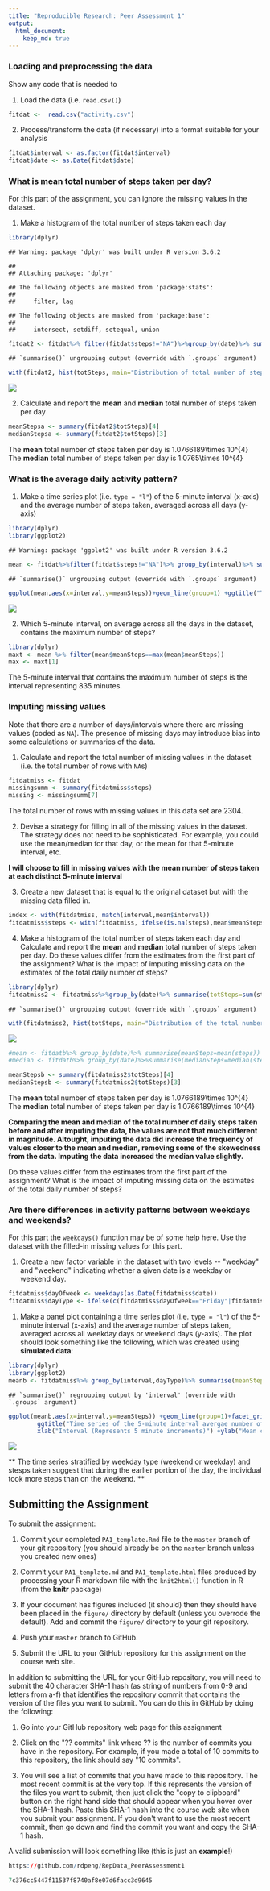 ```yaml
---
title: "Reproducible Research: Peer Assessment 1"
output: 
  html_document:
    keep_md: true
---
```



### Loading and preprocessing the data

Show any code that is needed to

1. Load the data (i.e. `read.csv()`)



```r
fitdat <-  read.csv("activity.csv")
```


2. Process/transform the data (if necessary) into a format suitable for your analysis



```r
fitdat$interval <- as.factor(fitdat$interval)
fitdat$date <- as.Date(fitdat$date)
```


### What is mean total number of steps taken per day?

For this part of the assignment, you can ignore the missing values in
the dataset.

1. Make a histogram of the total number of steps taken each day



```r
library(dplyr)
```

```
## Warning: package 'dplyr' was built under R version 3.6.2
```

```
## 
## Attaching package: 'dplyr'
```

```
## The following objects are masked from 'package:stats':
## 
##     filter, lag
```

```
## The following objects are masked from 'package:base':
## 
##     intersect, setdiff, setequal, union
```

```r
fitdat2 <- fitdat%>% filter(fitdat$steps!="NA")%>%group_by(date)%>% summarise(totSteps=sum(steps))
```

```
## `summarise()` ungrouping output (override with `.groups` argument)
```

```r
with(fitdat2, hist(totSteps, main="Distribution of total number of steps taken daily", xlab="Steps (Count)"))
```

![](PA1_template_files/figure-html/histogramPlota-1.png)<!-- -->


2. Calculate and report the **mean** and **median** total number of steps taken per day



```r
meanStepsa <- summary(fitdat2$totSteps)[4]
medianStepsa <- summary(fitdat2$totSteps)[3]
```


The **mean** total number of steps taken per day is 1.0766189\times 10^{4}
The **median** total number of steps taken per day is 1.0765\times 10^{4}


### What is the average daily activity pattern?

1. Make a time series plot (i.e. `type = "l"`) of the 5-minute interval (x-axis) and the average number of steps taken, averaged across all days (y-axis)



```r
library(dplyr)
library(ggplot2)
```

```
## Warning: package 'ggplot2' was built under R version 3.6.2
```

```r
mean <- fitdat%>%filter(fitdat$steps!="NA")%>% group_by(interval)%>% summarise(meanSteps=mean(steps))
```

```
## `summarise()` ungrouping output (override with `.groups` argument)
```

```r
ggplot(mean,aes(x=interval,y=meanSteps))+geom_line(group=1) +ggtitle("Time series of average number of steps taken across unique 5-minute interval") + xlab("Interval (shown as 5 min increments)")+ ylab("Mean number of steps")
```

![](PA1_template_files/figure-html/timeSeriesplota-1.png)<!-- -->

2. Which 5-minute interval, on average across all the days in the dataset, contains the maximum number of steps?



```r
library(dplyr)
maxt <- mean %>% filter(mean$meanSteps==max(mean$meanSteps))
max <- maxt[1]
```

The 5-minute interval that contains the maximum number of steps is the interval representing 835 minutes.


### Imputing missing values

Note that there are a number of days/intervals where there are missing
values (coded as `NA`). The presence of missing days may introduce
bias into some calculations or summaries of the data.

1. Calculate and report the total number of missing values in the dataset (i.e. the total number of rows with `NA`s) 


```r
fitdatmiss <- fitdat
missingsumm <- summary(fitdatmiss$steps)
missing <- missingsumm[7]
```

The total number of rows with missing values in this data set are 2304.


2. Devise a strategy for filling in all of the missing values in the dataset. The strategy does not need to be sophisticated. For example, you could use the mean/median for that day, or the mean for that 5-minute interval, etc.

**I will choose to fill in missing values with the mean number of steps taken at each distinct 5-minute interval**


3. Create a new dataset that is equal to the original dataset but with the missing data filled in.



```r
index <- with(fitdatmiss, match(interval,mean$interval))
fitdatmiss$steps <- with(fitdatmiss, ifelse(is.na(steps),mean$meanSteps[index],steps))
```


4. Make a histogram of the total number of steps taken each day and Calculate and report the **mean** and **median** total number of steps taken per day. Do these values differ from the estimates from the first part of the assignment? What is the impact of imputing missing data on the estimates of the total daily number of steps?



```r
library(dplyr)
fitdatmiss2 <- fitdatmiss%>%group_by(date)%>% summarise(totSteps=sum(steps))
```

```
## `summarise()` ungrouping output (override with `.groups` argument)
```

```r
with(fitdatmiss2, hist(totSteps, main="Distribution of the total number of steps taken daily after imputating the data", xlab="Steps (Count)"))
```

![](PA1_template_files/figure-html/historgramPlotb-1.png)<!-- -->

```r
#mean <- fitdatb%>% group_by(date)%>% summarise(meanSteps=mean(steps))
#median <- fitdatb%>% group_by(date)%>%summarise(medianSteps=median(steps, na.rm=TRUE))

meanStepsb <- summary(fitdatmiss2$totSteps)[4]
medianStepsb <- summary(fitdatmiss2$totSteps)[3]
```


The **mean** total number of steps taken per day is 1.0766189\times 10^{4}
The **median** total number of steps taken per day is 1.0766189\times 10^{4}

**Comparing the mean and median of the total number of daily steps taken before and after imputing the data, the values are not that much different in magnitude. Altought, imputing the data did increase the frequency of values closer to the mean and median, removing some of the skewedness from the data. Imputing the data increased the median value slightly.**

Do these values differ from the estimates from the first part of the assignment? What is the impact of imputing missing data on the estimates of the total daily number of steps?

### Are there differences in activity patterns between weekdays and weekends?

For this part the `weekdays()` function may be of some help here. Use
the dataset with the filled-in missing values for this part.


1. Create a new factor variable in the dataset with two levels -- "weekday" and "weekend" indicating whether a given date is a weekday or weekend day.



```r
fitdatmiss$dayOfweek <- weekdays(as.Date(fitdatmiss$date))
fitdatmiss$dayType <- ifelse(c(fitdatmiss$dayOfweek=="Friday"|fitdatmiss$dayOfweek=="Saturday"|fitdatmiss$dayOfweek=="Sunday"), "Weekend","Weekday")
```


1. Make a panel plot containing a time series plot (i.e. `type = "l"`) of the 5-minute interval (x-axis) and the average number of steps taken, averaged across all weekday days or weekend days (y-axis). The plot should look something like the following, which was created using **simulated data**:



```r
library(dplyr)
library(ggplot2)
meanb <- fitdatmiss%>% group_by(interval,dayType)%>% summarise(meanSteps=mean(steps))
```

```
## `summarise()` regrouping output by 'interval' (override with `.groups` argument)
```

```r
ggplot(meanb,aes(x=interval,y=meanSteps)) +geom_line(group=1)+facet_grid(dayType~.) +
        ggtitle("Time series of the 5-minute interval avergae number of steps stratified by weekday type")+
        xlab("Interval (Represents 5 minute increments)") +ylab("Mean count of steps")
```

![](PA1_template_files/figure-html/panelPlot-1.png)<!-- -->


** The time series stratified by weekday type (weekend or weekday) and stesps taken suggest that during the earlier portion of the day, the individual took more steps than on the weekend. **

## Submitting the Assignment

To submit the assignment:

1. Commit your completed `PA1_template.Rmd` file to the `master` branch of your git repository (you should already be on the `master` branch unless you created new ones)

2. Commit your `PA1_template.md` and `PA1_template.html` files produced by processing your R markdown file with the `knit2html()` function in R (from the **knitr** package)

3. If your document has figures included (it should) then they should have been placed in the `figure/` directory by default (unless you overrode the default). Add and commit the `figure/` directory to your git repository.

4. Push your `master` branch to GitHub.

5. Submit the URL to your GitHub repository for this assignment on the course web site.

In addition to submitting the URL for your GitHub repository, you will
need to submit the 40 character SHA-1 hash (as string of numbers from
0-9 and letters from a-f) that identifies the repository commit that
contains the version of the files you want to submit. You can do this
in GitHub by doing the following:

1. Go into your GitHub repository web page for this assignment

2. Click on the "?? commits" link where ?? is the number of commits you have in the repository. For example, if you made a total of 10 commits to this repository, the link should say "10 commits".

3. You will see a list of commits that you have made to this repository. The most recent commit is at the very top. If this represents the version of the files you want to submit, then just click the "copy to clipboard" button on the right hand side that should appear when you hover over the SHA-1 hash. Paste this SHA-1 hash into the course web site when you submit your assignment. If you don't want to use the most recent commit, then go down and find the commit you want and copy the SHA-1 hash.

A valid submission will look something like (this is just an **example**!)

```r
https://github.com/rdpeng/RepData_PeerAssessment1

7c376cc5447f11537f8740af8e07d6facc3d9645
```
